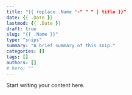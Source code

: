 ```yaml
---
title: "{{ replace .Name "-" " " | title }}"
date: {{ .Date }}
lastmod: {{ .Date }}
draft: true
slug: "{{ .Name }}"
type: "snips"
summary: "A brief summary of this snip."
categories: []
tags: []
authors: []
# hero: ""
---
```


Start writing your content here.
